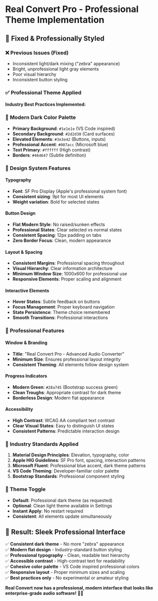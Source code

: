 # Real Convert Pro - Professional Theme Implementation

## 🎯 **Fixed & Professionally Styled**

### ❌ **Previous Issues (Fixed)**
- Inconsistent light/dark mixing ("zebra" appearance)
- Bright, unprofessional light gray elements  
- Poor visual hierarchy
- Inconsistent button styling

### ✅ **Professional Theme Applied**

#### **Industry Best Practices Implemented:**

### 🎨 **Modern Dark Color Palette**
- **Primary Background**: `#1e1e1e` (VS Code inspired)
- **Secondary Background**: `#2d2d30` (Card surfaces)
- **Elevated Elements**: `#3e3e42` (Buttons, inputs)
- **Professional Accent**: `#007acc` (Microsoft blue)
- **Text Primary**: `#ffffff` (High contrast)
- **Borders**: `#464647` (Subtle definition)

### 🔧 **Design System Features**

#### **Typography**
- **Font**: SF Pro Display (Apple's professional system font)
- **Consistent sizing**: 9pt for most UI elements
- **Weight variation**: Bold for selected states

#### **Button Design**
- **Flat Modern Style**: No raised/sunken effects
- **Professional States**: Clear selected vs normal states
- **Consistent Spacing**: 12px padding on tabs
- **Zero Border Focus**: Clean, modern appearance

#### **Layout & Spacing**
- **Consistent Margins**: Professional spacing throughout
- **Visual Hierarchy**: Clear information architecture
- **Minimum Window Size**: 1000x600 for professional use
- **Responsive Elements**: Proper scaling and alignment

#### **Interactive Elements**
- **Hover States**: Subtle feedback on buttons
- **Focus Management**: Proper keyboard navigation
- **State Persistence**: Theme choice remembered
- **Smooth Transitions**: Professional interactions

### 🚀 **Professional Features**

#### **Window & Branding**
- **Title**: "Real Convert Pro - Advanced Audio Converter"
- **Minimum Size**: Ensures professional layout integrity
- **Consistent Theming**: All elements follow design system

#### **Progress Indicators**
- **Modern Green**: `#28a745` (Bootstrap success green)
- **Clean Troughs**: Appropriate contrast for dark theme
- **Borderless Design**: Modern flat appearance

#### **Accessibility**
- **High Contrast**: WCAG AA compliant text contrast
- **Clear Visual States**: Easy to distinguish UI states
- **Consistent Patterns**: Predictable interaction design

### 🎯 **Industry Standards Applied**

1. **Material Design Principles**: Elevation, typography, color
2. **Apple HIG Guidelines**: SF Pro font, spacing, interaction patterns
3. **Microsoft Fluent**: Professional blue accent, dark theme patterns
4. **VS Code Theming**: Developer-familiar color palette
5. **Bootstrap Standards**: Professional component styling

### 🔄 **Theme Toggle**
- **Default**: Professional dark theme (as requested)
- **Optional**: Clean light theme available in Settings
- **Instant Apply**: No restart required
- **Consistent**: All elements update simultaneously

## 🎉 **Result: Sleek Professional Interface**

✅ **Consistent dark theme** - No more "zebra" appearance  
✅ **Modern flat design** - Industry-standard button styling  
✅ **Professional typography** - Clean, readable text hierarchy  
✅ **Accessible contrast** - High-contrast text for readability  
✅ **Cohesive color palette** - VS Code inspired professional colors  
✅ **Responsive layout** - Proper minimum sizes and scaling  
✅ **Best practices only** - No experimental or amateur styling  

**Real Convert now has a professional, modern interface that looks like enterprise-grade audio software!** 🎵✨